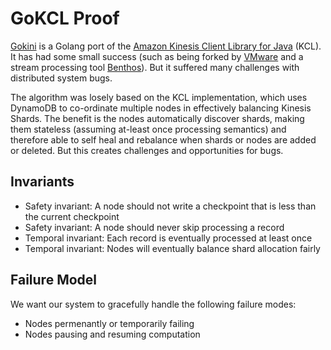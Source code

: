 # GoKCL Proof

[Gokini](https://github.com/patrobinson/gokini) is a Golang port of the [Amazon Kinesis Client Library for Java](https://github.com/awslabs/amazon-kinesis-client) (KCL).
It has had some small success (such as being forked by [VMware](https://github.com/vmware/vmware-go-kcl) and a stream processing tool [Benthos](https://github.com/benthosdev/benthos/commit/df28a6e300067df361cfd52fc128b8ce4619ad00)). But it suffered many challenges with distributed system bugs.

The algorithm was losely based on the KCL implementation, which uses DynamoDB to co-ordinate multiple nodes in effectively balancing Kinesis Shards. The benefit is the nodes automatically discover shards, making them stateless (assuming at-least once processing semantics) and therefore able to self heal and rebalance when shards or nodes are added or deleted.
But this creates challenges and opportunities for bugs.

## Invariants

* Safety invariant: A node should not write a checkpoint that is less than the current checkpoint
* Safety invariant: A node should never skip processing a record
* Temporal invariant: Each record is eventually processed at least once
* Temporal invariant: Nodes will eventually balance shard allocation fairly

## Failure Model

We want our system to gracefully handle the following failure modes:

* Nodes permenantly or temporarily failing
* Nodes pausing and resuming computation

